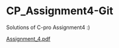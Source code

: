 # CP_Assignment4-Git
Solutions of C-pro Assignment4 :)

[Assignment_4.pdf](https://github.com/pingu-73/CP_Assignment4-Git/files/10728740/Assignment_4-2.pdf)
